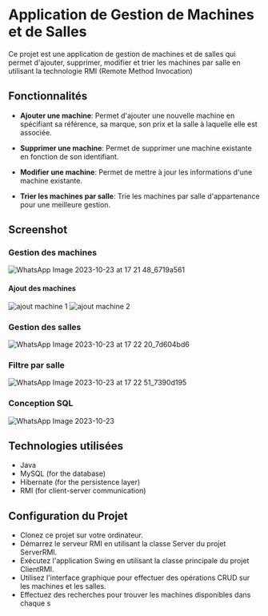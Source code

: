 # Application de Gestion de Machines et de Salles 
Ce projet est une application de gestion de machines et de salles qui permet d'ajouter, supprimer, modifier et trier les machines par salle en utilisant la technologie RMI (Remote Method Invocation)

## Fonctionnalités
- **Ajouter une machine**: Permet d'ajouter une nouvelle machine en spécifiant sa référence, sa marque, son prix et la salle à laquelle elle est associée.

- **Supprimer une machine**: Permet de supprimer une machine existante en fonction de son identifiant.

- **Modifier une machine**: Permet de mettre à jour les informations d'une machine existante.

- **Trier les machines par salle**: Trie les machines par salle d'appartenance pour une meilleure gestion.


## Screenshot

### Gestion des machines
![WhatsApp Image 2023-10-23 at 17 21 48_6719a561](https://github.com/mohamedmabsout/tp-RMI/assets/147514368/60df7504-1b35-44e4-ab88-4fdd4372cfac)
#### Ajout des machines 
![ajout machine 1](https://github.com/mohamedmabsout/tp-RMI/assets/147514368/7bef767b-ebff-4d5d-ad1b-5cd4f7b680af)
![ajout machine 2](https://github.com/mohamedmabsout/tp-RMI/assets/147514368/e7f7d8cf-c946-48d0-b673-c7b770f04dcb)



### Gestion des salles 
![WhatsApp Image 2023-10-23 at 17 22 20_7d604bd6](https://github.com/mohamedmabsout/tp-RMI/assets/147514368/dfd22f2f-9bd7-401b-baa8-cd62245f203f)

### Filtre par salle 
![WhatsApp Image 2023-10-23 at 17 22 51_7390d195](https://github.com/mohamedmabsout/tp-RMI/assets/147514368/ba43a165-f2a4-44da-a241-f781d946eb30)

### Conception SQL
![WhatsApp Image 2023-10-23](https://github.com/mohamedmabsout/tp-RMI/assets/147514368/19b1e4f9-d99c-4840-85e2-e8b8bf10f92b)

## Technologies utilisées
- Java
- MySQL (for the database)
- Hibernate (for the persistence layer)
- RMI (for client-server communication)

## Configuration du Projet
- Clonez ce projet sur votre ordinateur.
- Démarrez le serveur RMI en utilisant la classe Server du projet ServerRMI.
- Exécutez l'application Swing en utilisant la classe principale du projet ClientRMI.
- Utilisez l'interface graphique pour effectuer des opérations CRUD sur les machines et les salles.
- Effectuez des recherches pour trouver les machines disponibles dans chaque s





